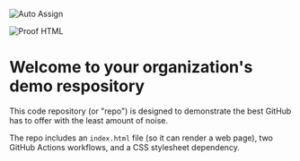 ![Auto Assign](https://github.com/telebirrteamd5/demo-repository/actions/workflows/auto-assign.yml/badge.svg)

![Proof HTML](https://github.com/telebirrteamd5/demo-repository/actions/workflows/proof-html.yml/badge.svg)

# Welcome to your organization's demo respository
This code repository (or "repo") is designed to demonstrate the best GitHub has to offer with the least amount of noise.

The repo includes an `index.html` file (so it can render a web page), two GitHub Actions workflows, and a CSS stylesheet dependency.

